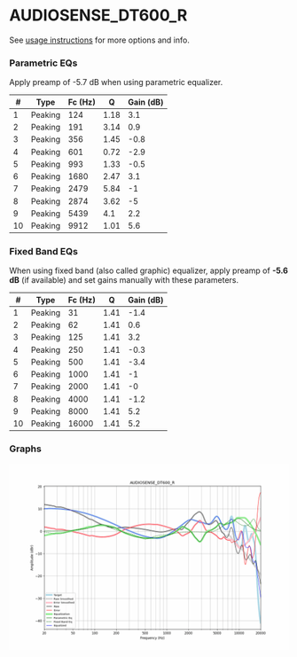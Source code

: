 # AUDIOSENSE_DT600_R
See [usage instructions](https://github.com/jaakkopasanen/AutoEq#usage) for more options and info.

### Parametric EQs
Apply preamp of -5.7 dB when using parametric equalizer.

|   # | Type    |   Fc (Hz) |    Q |   Gain (dB) |
|-----|---------|-----------|------|-------------|
|   1 | Peaking |       124 | 1.18 |         3.1 |
|   2 | Peaking |       191 | 3.14 |         0.9 |
|   3 | Peaking |       356 | 1.45 |        -0.8 |
|   4 | Peaking |       601 | 0.72 |        -2.9 |
|   5 | Peaking |       993 | 1.33 |        -0.5 |
|   6 | Peaking |      1680 | 2.47 |         3.1 |
|   7 | Peaking |      2479 | 5.84 |        -1   |
|   8 | Peaking |      2874 | 3.62 |        -5   |
|   9 | Peaking |      5439 | 4.1  |         2.2 |
|  10 | Peaking |      9912 | 1.01 |         5.6 |

### Fixed Band EQs
When using fixed band (also called graphic) equalizer, apply preamp of **-5.6 dB** (if available) and set gains manually with these parameters.

|   # | Type    |   Fc (Hz) |    Q |   Gain (dB) |
|-----|---------|-----------|------|-------------|
|   1 | Peaking |        31 | 1.41 |        -1.4 |
|   2 | Peaking |        62 | 1.41 |         0.6 |
|   3 | Peaking |       125 | 1.41 |         3.2 |
|   4 | Peaking |       250 | 1.41 |        -0.3 |
|   5 | Peaking |       500 | 1.41 |        -3.4 |
|   6 | Peaking |      1000 | 1.41 |        -1   |
|   7 | Peaking |      2000 | 1.41 |        -0   |
|   8 | Peaking |      4000 | 1.41 |        -1.2 |
|   9 | Peaking |      8000 | 1.41 |         5.2 |
|  10 | Peaking |     16000 | 1.41 |         5.2 |

### Graphs
![](./AUDIOSENSE_DT600_R.png)
